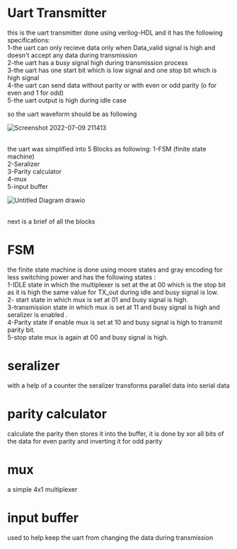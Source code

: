# Uart Transmitter
this is the uart transmitter done using verilog-HDL and it has the following specifications:<br />
1-the uart can only recieve data only when Data_valid signal is high and doesn't accept any data during transmission<br />
2-the uart has a busy signal high during transmission process<br />
3-the uart has one start bit which is low signal and one stop bit which is high signal<br />
4-the uart can send data without parity or with even or odd parity (o for even and 1 for odd)<br />
5-the uart output is high during idle case<br />

so the uart waveform should be as following<br />

![Screenshot 2022-07-09 211413](https://user-images.githubusercontent.com/81904314/178119751-25a4b61f-17c4-4eae-ad20-d9cffc55978d.png)

<br />the uart was simplified into 5 Blocks as following:
1-FSM (finite state machine)<br />
2-Seralizer<br />
3-Parity calculator<br />
4-mux<br />
5-input buffer<br />




![Untitled Diagram drawio](https://user-images.githubusercontent.com/81904314/178120592-2cb83ce1-d832-4594-bcfa-ac3563aff66c.png)

<br />next is a brief of all the blocks<br />
# FSM
the finite state machine is done using moore states and gray encoding for less switching power and has the following states : <br />
1-IDLE state in which the multiplexer is set at the at 00 which is the stop bit as it is high the same value for TX_out during idle and busy signal is low.<br />
2- start state in which mux is set at 01 and busy signal is high.<br />
3-transmission state in which mux is set at 11 and busy signal is high and seralizer is enabled .<br />
4-Parity state if enable mux is set at 10 and busy signal is high to transmit parity bit.<br />
5-stop state mux is again at 00 and busy signal is high.<br />
# seralizer
with a help of a counter the seralizer transforms parallel data into serial data<br />
# parity calculator
calculate the parity then stores it into the buffer, it is done by xor all bits of the data for even parity and inverting it for odd parity<br />
# mux
a simple 4x1 multiplexer<br />
# input buffer
used to help keep the uart from changing the data during transmission<br />
